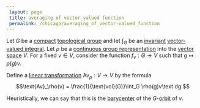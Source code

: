 ```yaml
---
 layout: page
 title: averaging of vector-valued function
 permalink: /chicago/averaging_of_vector-valued_function
---
```

Let $G$ be a [compact](https://defsmath.github.io/DefsMath/compact) [topological group](https://defsmath.github.io/DefsMath/topological_group) and let $\int_G$ be an [invariant](https://defsmath.github.io/DefsMath/G-invariant_function) [vector-valued integral](https://defsmath.github.io/DefsMath/vector-valued_integral). Let $\rho$ be a [continuous group representation](https://defsmath.github.io/DefsMath/continuous_group_representation) into the [vector space](https://defsmath.github.io/DefsMath/vector_space) $V$. For a fixed $v\in V$, consider the function $f_v:G\to V$ such that $g\mapsto \rho(g)v$. 

Define a [linear transformation](https://defsmath.github.io/DefsMath/linear_transformation) $\text{Av}_\rho:V\to V$ by the formula $$\text{Av}_\rho(v) = \frac{1}{\text{vol}(G)}\int_G
\rho(g)v\text dg.$$ 

Heuristically, we can say that this is the [barycenter](https://defsmath.github.io/DefsMath/barycenter) of the $G$-[orbit](https://defsmath.github.io/DefsMath/orbit) of $v$. 
